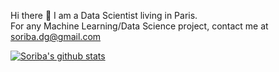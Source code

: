 Hi there 👋 I am a Data Scientist living in Paris.\
For any Machine Learning/Data Science project, contact me at soriba.dg@gmail.com

[![Soriba's github stats](https://github-readme-stats.vercel.app/api?username=soribadiaby&count_private=true&show_icons=true&theme=radical&hide_rank=false)](https://github.com/anuraghazra/github-readme-stats)


